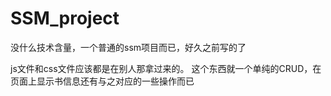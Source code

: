 # SSM_project
没什么技术含量，一个普通的ssm项目而已，好久之前写的了

js文件和css文件应该都是在别人那拿过来的。
这个东西就一个单纯的CRUD，在页面上显示书信息还有与之对应的一些操作而已
